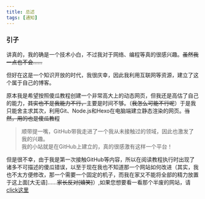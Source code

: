 ```yaml
---
title: 总述
tags: [通知]
---
```


### 引子

讲真的，我的确是一个技术小白，不过我对于网络、编程等真的很感兴趣。~~虽然我一点也不会……~~

但好在这是一个知识开放的时代，我很庆幸，因此我利用互联网等资源，建立了这个属于自己的博客。

原本我是希望按照傻瓜教程创建一个非常高大上的动态网页，但我还是高估了自己的能力，~~其实也不是我能力不行，~~主要是时间不够。（~~我怎么可能不行呢~~）于是我只能舍主求其次，利用Git、Node.js和Hexo在电脑端建立静态渲染的网页。~~当然，用的也是傻瓜教程~~
> 顺带提一嘴，GitHub带我走进了一个我从未接触过的领域，因此也激发了我的兴趣。  
> 我的小站就是在GitHub上建立的，真的很感激有这样一个平台！

但是很不幸，由于我是第一次接触GitHub等内容，所以在阅读教程执行时出现了诸多不可描述的傻瓜错误，以至于现在我也不知道那一个网站如何改进（其实，我也不太方便修改，那一个需要一个固定的机子，而我在家又不能将全部的精力放置于这上面[大无语]……~~家长反对[嬉笑]~~）,如果您想要看一看那个半废的网站，请[click这里](Luo-zoe.github.io/luo-zoe.github.io)
